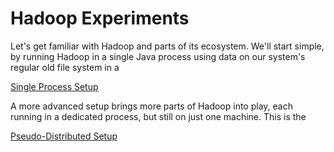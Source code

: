 # Hadoop Experiments

Let's get familiar with Hadoop and parts of its ecosystem. We'll start simple, by running Hadoop in a single Java process using data on our system's regular old file system in a

[Single Process Setup](single-process-setup/)

A more advanced setup brings more parts of Hadoop into play, each running in a dedicated process, but still on just one machine. This is the

[Pseudo-Distributed Setup](single-node-setup-bkp)
